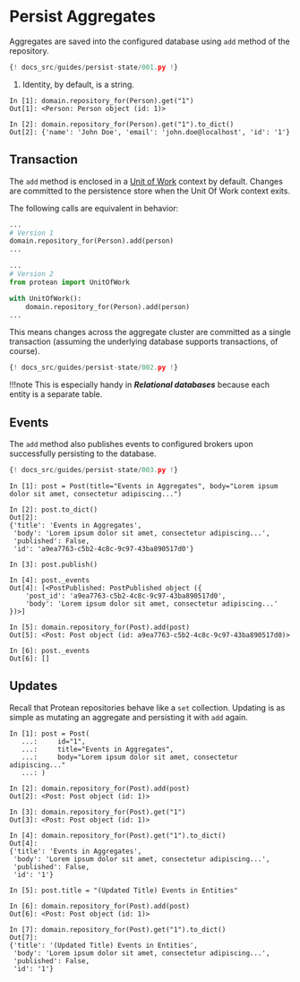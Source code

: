 # Persist Aggregates

Aggregates are saved into the configured database using `add` method of the
repository.

```python hl_lines="23"
{! docs_src/guides/persist-state/001.py !}
```

1.  Identity, by default, is a string.

```shell
In [1]: domain.repository_for(Person).get("1")
Out[1]: <Person: Person object (id: 1)>

In [2]: domain.repository_for(Person).get("1").to_dict()
Out[2]: {'name': 'John Doe', 'email': 'john.doe@localhost', 'id': '1'}
```

## Transaction

The `add` method is enclosed in a [Unit of Work](unit-of-work.md) context by
default. Changes are committed to the persistence store when the Unit Of Work
context exits.

The following calls are equivalent in behavior:

```python
...
# Version 1
domain.repository_for(Person).add(person)
...

...
# Version 2
from protean import UnitOfWork

with UnitOfWork():
    domain.repository_for(Person).add(person)    
...
```

This means changes across the aggregate cluster are committed as a single
transaction (assuming the underlying database supports transactions, of course).

```python hl_lines="22-30 33"
{! docs_src/guides/persist-state/002.py !}
```

!!!note
    This is especially handy in ***Relational databases*** because each entity is a
    separate table.

## Events

The `add` method also publishes events to configured brokers upon successfully
persisting to the database.

```python hl_lines="15"
{! docs_src/guides/persist-state/003.py !}
```

```shell hl_lines="12-16 21-22"
In [1]: post = Post(title="Events in Aggregates", body="Lorem ipsum dolor sit amet, consectetur adipiscing...")

In [2]: post.to_dict()
Out[2]: 
{'title': 'Events in Aggregates',
 'body': 'Lorem ipsum dolor sit amet, consectetur adipiscing...',
 'published': False,
 'id': 'a9ea7763-c5b2-4c8c-9c97-43ba890517d0'}

In [3]: post.publish()

In [4]: post._events
Out[4]: [<PostPublished: PostPublished object ({
    'post_id': 'a9ea7763-c5b2-4c8c-9c97-43ba890517d0',
    'body': 'Lorem ipsum dolor sit amet, consectetur adipiscing...'
})>]

In [5]: domain.repository_for(Post).add(post)
Out[5]: <Post: Post object (id: a9ea7763-c5b2-4c8c-9c97-43ba890517d0)>

In [6]: post._events
Out[6]: []
```

## Updates

Recall that Protean repositories behave like a `set` collection. Updating is
as simple as mutating an aggregate and persisting it with `add` again.

```shell hl_lines="15 20 22 25 27"
In [1]: post = Post(
   ...:     id="1",
   ...:     title="Events in Aggregates",
   ...:     body="Lorem ipsum dolor sit amet, consectetur adipiscing..."
   ...: )

In [2]: domain.repository_for(Post).add(post)
Out[2]: <Post: Post object (id: 1)>

In [3]: domain.repository_for(Post).get("1")
Out[3]: <Post: Post object (id: 1)>

In [4]: domain.repository_for(Post).get("1").to_dict()
Out[4]: 
{'title': 'Events in Aggregates',
 'body': 'Lorem ipsum dolor sit amet, consectetur adipiscing...',
 'published': False,
 'id': '1'}

In [5]: post.title = "(Updated Title) Events in Entities"

In [6]: domain.repository_for(Post).add(post)
Out[6]: <Post: Post object (id: 1)>

In [7]: domain.repository_for(Post).get("1").to_dict()
Out[7]: 
{'title': '(Updated Title) Events in Entities',
 'body': 'Lorem ipsum dolor sit amet, consectetur adipiscing...',
 'published': False,
 'id': '1'}
```